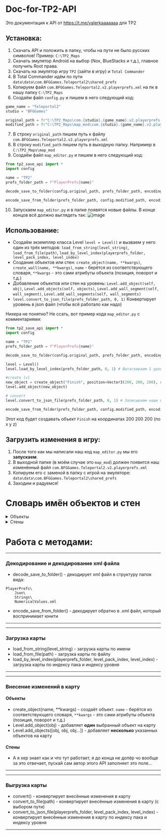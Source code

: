 # Doc-for-TP2-API
Это документация к API от https://t.me/vaIerkaaaaaaa для TP2

## Установка:
1. Скачать API и положить в папку, чтобы на пути не было русских символов! Пример: `C:\TP2_Maps`
2. Скачать эмулятор Android на выбор (Nox, BlueStacks и т.д.), главное получить Root права.
3. Скачать на эмулятор игру `TP2` (зайти в игру) и `Total Commander`
4. В Total Commander идём по пути `data\data\com.BFGGames.Teleportal2\shared_prefs`
5. Копируем файл `com.BFGGames.Teleportal2.v2.playerprefs.xml` на пк в нашу папку `C:\TP2_Maps`
6. Создаём файл `config.py` и пишем в него следующий код:
```python
game_name = "Teleportal2"
studio = "BFGGames"

original_path = fr"C:\TP2_Maps\com.{studio}.{game_name}.v2.playerprefs.xml"
modified_path = fr"C:\TP2_Maps\map_mod\com.{studio}.{game_name}.v2.playerprefs.xml"
```
7. В строку `original_path` пишем путь к файлу `com.BFGGames.Teleportal2.v2.playerprefs.xml`
8. В строку `modified_path` пишем путь в выходную папку. Например в `C:\TP2_Maps\map_mod`
9. Создаём файл `map_editor.py` и пишем в него следующий код:
```python
from tp2_save_api import *
import config

name = "TP2"
prefs_folder_path = f"PlayerPrefs{name}"

decode_save_to_folder(config.original_path, prefs_folder_path, encoding="utf-8")

encode_save_from_folder(prefs_folder_path, config.modified_path, encoding="utf-8")
```
10. Запускаем `map_editor.py` и в папке появятся новые файлы. В конце концов всё должно выглядеть так:
![image](https://github.com/Lolip-p/Doc-for-TP2-API/assets/95537683/84c61fc5-f30a-41e9-9b15-0729cfa58f3d)

## Использование:
- Создаём экземпляр класса Level `level = Level()` и вызваем у него один из трёх методов: `load_from_string(level_string)`, `load_from_file(path)`, `load_by_level_index(playerprefs_folder, level_pack_index, level_index)`
- Создание объектов или стен: `create_object(name, **kwargs)`, `create_wall(name, **kwargs)`, `name` - берётся из соответствующего словаря, `**kwargs` - это сами атрибуты объекта (позиция, поворот и т.д.)
- Добавление объектов или стен на уровень: `Level.add_object(self, obj)`, `Level.add_objects(self, objects)`, `Level.add_wall_segment(self, wall_segment)`, `Level.add_wall_segments(self, wall_segments)`
- `level.convert_to_json_file(prefs_folder_path, 0, 1)` Конвертирует уровень в json файл (чтобы всё работало как надо)

Нихера не понятно? Не ссать, вот пример кода `map_editor.py` с комментариями:
```python
from tp2_save_api import *
import config

name = "TP2"
prefs_folder_path = f"PlayerPrefs{name}"

decode_save_to_folder(config.original_path, prefs_folder_path, encoding="utf-8") # Декодирует файл

level = Level()
level.load_by_level_index(prefs_folder_path, 0, 1) # Вытаскиваем 1 уровень из пака карт 0

#create lvl
new_object = create_object("Finish", position=Vector3(200, 200, 200), rotation=ObjectRotation.down())
level.add_object(new_object)

# convert
level.convert_to_json_file(prefs_folder_path, 0, 1) # Записываем наши изменения в 1 уровень из пака карт 0

encode_save_from_folder(prefs_folder_path, config.modified_path, encoding="utf-8") # Кодирует файл обратно, чтобы Unity схавал его.
```
Этот код будет создавать объект `Finish` на координатах 200 200 200 (по x y z)

## Загрузить изменения в игру:
1. После того как мы написали наш код `map_editor.py` мы его **запускаем**.
2. В выходной папке (в моём случае это `map_mod`) должен появится наш изменённый файл `com.BFGGames.Teleportal2.v2.playerprefs.xml`
3. Копируем его с заменой в папку с игрой на эмуляторе: `data\data\com.BFGGames.Teleportal2\shared_prefs`
4. Заходим и радуемся!

# Словарь имён объектов и стен
<details>

<summary>Объекты</summary>

- Finish
- Start
- LampLight
- Lamp
- Button1
- Button2
- Button3
- Button4
- ButtonLever1
- CubeDropper
- Door2
- Stand
- Catapult
- 1x1x1
- 2x2x2
- 1x1x4
- Trigger
- NOT
- AND
- OR
- XOR
- OrangeGelDropper

</details>

<details>
<summary>Стены</summary>

- PortalWall1
- PortalWall2
- PortalWall3
- PortalWall4
- PortalWall5
- Wall1
- Wall2
- Wall3
- Wall4
- Wall5
- Wall6
- Wall7
- Wall8
- Wall9
- PipeHole
- Water
- MovePanelWhite
- MovePanel
- SecretPanel
- Emptiness

</details>

# Работа с методами:

---
### Декодирование и декодирование xml файла
- decode_save_to_folder() - декодирует xml файл в структуру папок вида:
```
PlayerPrefs\
    Json\
    Strings\
    NumericalValues.xml
```
- encode_save_from_folder() - декодирует обратно в .xml файл, который воспринимает юнити
---

---
### Загрузка карты
- load_from_string(level_string) - загрузка карты по имени
- load_from_file(path) - загрузка карты по файлу
- load_by_level_index(playerprefs_folder, level_pack_index, level_index) - загрузка карты по индексу пака и индексу уровня
---

---
### Внесение изменений в карту
#### Объекты
- create_object(name, **kwargs) - создаёт объект. `name` - берётся из соответствующего словаря, `**kwargs` - это сами атрибуты объекта (позиция, поворот и т.д.)
- Level.add_object(obj) - добавляет **один** выбранный объект на карту
- Level.add_objects([obj, obj, obj...]) - добавляет **несколько** указанных объектов  на карту
#### Стены
- А я хер знает как и что тут работает, я до конца не допёр чо вообще за это отвечает, пускай сам автор этого API заполняет это поле...
---

---
### Выгрузка карты
- convert() - конвертирует внесённые изменения в карту
- convert_to_file(path) - конвертирует внесённые изменения в карту (с выбором пути)
- convert_to_json_file(playerprefs_folder, level_pack_index, level_index) - конвертирует внесённые изменения в карту по индексу пака и индексу уровня
---

